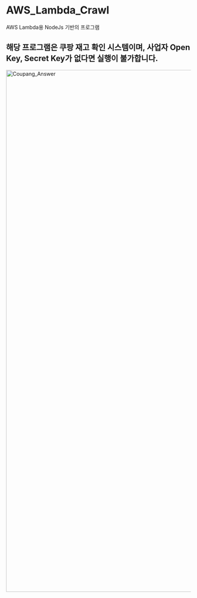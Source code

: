 # AWS_Lambda_Crawl
AWS Lambda용 NodeJs 기반의 프로그램

## 해당 프로그램은 쿠팡 재고 확인 시스템이며, 사업자 Open Key, Secret Key가 없다면 실행이 불가합니다.


<img width="1423" alt="Coupang_Answer" src="https://github.com/user-attachments/assets/32736c30-8655-4dca-8608-51d0a85becd8" />
